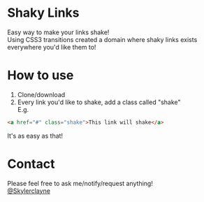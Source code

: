# Shaky Links
Easy way to make your links shake!  
Using CSS3 transitions created a domain where shaky links exists everywhere you'd like them to!  

# How to use
1. Clone/download  
2. Every link you'd like to shake, add a class called "shake"  
 E.g.
``` HTML
<a href="#" class="shake">This link will shake</a>
```  
It's as easy as that!  
  

# Contact
Please feel free to ask me/notify/request anything!   
[@Skylerclayne](http://www.twitter.com/skylerclayne)
